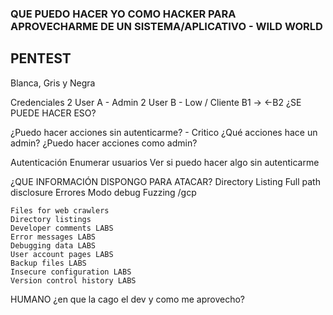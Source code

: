 ### QUE PUEDO HACER YO COMO HACKER PARA APROVECHARME DE UN SISTEMA/APLICATIVO - WILD WORLD

## PENTEST 
Blanca, Gris y Negra

Credenciales
2 User A - Admin
2 User B - Low / Cliente
B1 -> <-B2 ¿SE PUEDE HACER ESO?


¿Puedo hacer acciones sin autenticarme? - Critico
¿Qué acciones hace un admin?
¿Puedo hacer acciones como admin?

Autenticación
Enumerar usuarios
Ver si puedo hacer algo sin autenticarme

¿QUE INFORMACIÓN DISPONGO PARA ATACAR?
Directory Listing 
Full path disclosure
Errores
Modo debug
Fuzzing
/gcp 

    Files for web crawlers
    Directory listings
    Developer comments LABS
    Error messages LABS
    Debugging data LABS
    User account pages LABS
    Backup files LABS
    Insecure configuration LABS
    Version control history LABS

HUMANO ¿en que la cago el dev y como me aprovecho?